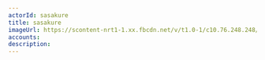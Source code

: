 ```yaml
---
actorId: sasakure
title: sasakure
imageUrl: https://scontent-nrt1-1.xx.fbcdn.net/v/t1.0-1/c10.76.248.248/s160x160/298614_202684199801118_1235596855_n.jpg?oh=492188441b135dbaac543589ee8c1934&oe=5ABF86E3
accounts:
description:
---
```

